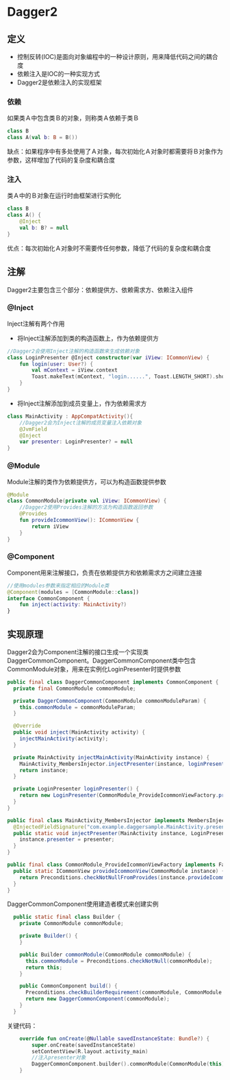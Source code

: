 # Dagger2
## 定义
* 控制反转(IOC)是面向对象编程中的一种设计原则，用来降低代码之间的耦合度
* 依赖注入是IOC的一种实现方式
* Dagger2是依赖注入的实现框架

### 依赖
如果类Ａ中包含类Ｂ的对象，则称类Ａ依赖于类Ｂ

```kotlin
class B
class A(val b: B = B())
```

缺点：如果程序中有多处使用了Ａ对象，每次初始化Ａ对象时都需要将Ｂ对象作为参数，这样增加了代码的复杂度和耦合度

### 注入
类Ａ中的Ｂ对象在运行时由框架进行实例化

```kotlin
class B
class A() {
    @Inject
    val b: B? = null
}
```

优点：每次初始化Ａ对象时不需要传任何参数，降低了代码的复杂度和耦合度

## 注解
Dagger2主要包含三个部分：依赖提供方、依赖需求方、依赖注入组件

### @Inject
Inject注解有两个作用
* 将Inject注解添加到类的构造函数上，作为依赖提供方

```kotlin
//Dagger2会使用Inject注解的构造函数来生成依赖对象
class LoginPresenter @Inject constructor(var iView: ICommonView) {
    fun login(user: User?) {
        val mContext = iView.context
        Toast.makeText(mContext, "login......", Toast.LENGTH_SHORT).show()
    }
}
```

* 将Inject注解添加到成员变量上，作为依赖需求方

```kotlin
class MainActivity : AppCompatActivity(){
    //Dagger2会为Inject注解的成员变量注入依赖对象
    @JvmField
    @Inject
    var presenter: LoginPresenter? = null
}
```

### @Module
Module注解的类作为依赖提供方，可以为构造函数提供参数

```kotlin
@Module
class CommonModule(private val iView: ICommonView) {
    //Dagger2使用Provides注解的方法为构造函数返回参数
    @Provides
    fun provideIcommonView(): ICommonView {
        return iView
    }
}
```

### @Component
Component用来注解接口，负责在依赖提供方和依赖需求方之间建立连接

```kotlin
//使用modules参数来指定相应的Module类
@Component(modules = [CommonModule::class])
interface CommonComponent {
    fun inject(activity: MainActivity?)
}
```

## 实现原理
Dagger2会为Component注解的接口生成一个实现类DaggerCommonComponent。DaggerCommonComponent类中包含CommonModule对象，用来在实例化LoginPresenter时提供参数

```java
public final class DaggerCommonComponent implements CommonComponent {
  private final CommonModule commonModule;

  private DaggerCommonComponent(CommonModule commonModuleParam) {
    this.commonModule = commonModuleParam;
  }

  @Override
  public void inject(MainActivity activity) {
    injectMainActivity(activity);
  }

  private MainActivity injectMainActivity(MainActivity instance) {
    MainActivity_MembersInjector.injectPresenter(instance, loginPresenter());
    return instance;
  }

  private LoginPresenter loginPresenter() {
    return new LoginPresenter(CommonModule_ProvideIcommonViewFactory.provideIcommonView(commonModule));
  }
}

public final class MainActivity_MembersInjector implements MembersInjector<MainActivity> {
  @InjectedFieldSignature("com.example.daggersample.MainActivity.presenter")
  public static void injectPresenter(MainActivity instance, LoginPresenter presenter) {
    instance.presenter = presenter;
  }
}

public final class CommonModule_ProvideIcommonViewFactory implements Factory<ICommonView> {
  public static ICommonView provideIcommonView(CommonModule instance) {
    return Preconditions.checkNotNullFromProvides(instance.provideIcommonView());
  }
}
```

DaggerCommonComponent使用建造者模式来创建实例

```java
  public static final class Builder {
    private CommonModule commonModule;

    private Builder() {
    }

    public Builder commonModule(CommonModule commonModule) {
      this.commonModule = Preconditions.checkNotNull(commonModule);
      return this;
    }

    public CommonComponent build() {
      Preconditions.checkBuilderRequirement(commonModule, CommonModule.class);
      return new DaggerCommonComponent(commonModule);
    }
  }
```

关键代码：

```kotlin
    override fun onCreate(@Nullable savedInstanceState: Bundle?) {
        super.onCreate(savedInstanceState)
        setContentView(R.layout.activity_main)
        //注入presenter对象
        DaggerCommonComponent.builder().commonModule(CommonModule(this)).build().inject(this)
    }
```


